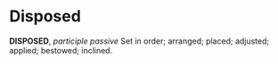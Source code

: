 # Disposed

**DISPOSED**, _participle passive_ Set in order; arranged; placed; adjusted; applied; bestowed; inclined.
